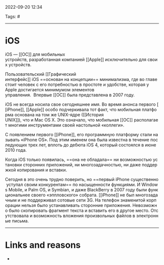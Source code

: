 2022-09-20
12:34

Tags: #
___
# iOS
iOS — [[ОС]] для мобильных устройств, разработанная компанией [[Apple]] исключительно для своих устройств.

Пользовательский [[Графический интерфейс]] iOS ==основан на концепции== минимализма, где во главе стоит человек с его потребностью в простоте и удобстве, которая у Apple достигается минимумом элементов управления.  Впервые [[ОС]] была представлена в 2007 году.

iOS не всегда носила свое сегодняшнее имя. Во время анонса первого [[iPhone]], [[Apple]] особо подчеркивала тот факт, что мобильная платформа основана на том же UNIX-ядре ([[История UNIX]]), что и Mac OS X. Это означало, что мобильная [[ОС]] располагает многими инструментами своей настольной «коллеги».

С появлением первого [[iPhone]], его программную платформу стали называть «iPhone OS». Под этим именем она была известна в течение последующих трех лет, вплоть до дебюта iOS 4, который состоялся в июне 2010 года.

Когда iOS только появилась, ==она не обладала== ни возможностью установки сторонних приложений, ни многозадачностью, ни даже поддержкой копирования и вставки. 

Сегодня в это очень трудно поверить, но ==первый iPhone существенно уступал своим конкурентам== по насыщенности функциями. И Windows Mobile, и Palm OS, и Symbian, и даже BlackBerry в 2007 году были функциональнее своего «эппловского» собрата. [[iPhone]] не был многозадачным и не поддерживал сотовые сети 3G. На телефон знаменитой корпорации нельзя было устанавливать сторонние приложения. Невозможно было скопировать фрагмент текста и вставить его в другое место. Отсутствовала и возможность вложения произвольных файлов в электронные письма.


___
# Links and reasons
- 



